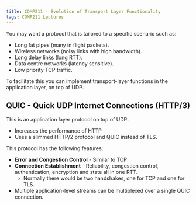 ```yaml
---
title: COMP211 - Evolution of Transport Layer Functionality
tags: COMP211 Lectures
---
```

You may want a protocol that is tailored to a specific scenario such as:

* Long fat pipes (many in flight packets).
* Wireless networks (noisy links with high bandwidth).
* Long delay links (long RTT).
* Data centre networks (latency sensitive).
* Low priority TCP traffic.

To facilitate this you can implement transport-layer functions in the application layer, on top of UDP.

## QUIC - Quick UDP Internet Connections (HTTP/3)
This is an application layer protocol on top of UDP:

* Increases the performance of HTTP
* Uses a slimmed HTTP/2 protocol and QUIC instead of TLS.

This protocol has the following features:

* **Error and Congestion Control** - Similar to TCP
* **Connection Establishment** - Reliability, congestion control, authentication, encryption and state all in one RTT.
	* Normally there would be two handshakes, one for TCP and one for TLS. 
* Multiple application-level streams can be multiplexed over a single QUIC connection.
